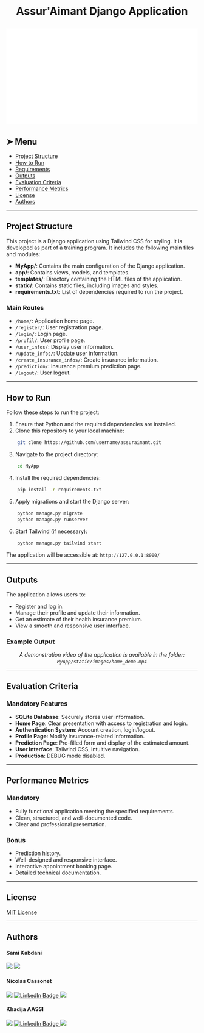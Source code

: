 # <p align="center">Assur'Aimant Django Application</p>
<p align="center">
    <img src="MyApp/static/images/logo.png" alt="Assur'Aimant Logo" width=auto>
</p>

## ➤ Menu

* [Project Structure](#project-structure)
* [How to Run](#how-to-run)
* [Requirements](#requirements)
* [Outputs](#outputs)
* [Evaluation Criteria](#evaluation-criteria)
* [Performance Metrics](#performance-metrics)
* [License](#license)
* [Authors](#authors)


---

## Project Structure

This project is a Django application using Tailwind CSS for styling. It is developed as part of a training program. It includes the following main files and modules:

- **MyApp/**: Contains the main configuration of the Django application.
- **app/**: Contains views, models, and templates.
- **templates/**: Directory containing the HTML files of the application.
- **static/**: Contains static files, including images and styles.
- **requirements.txt**: List of dependencies required to run the project.

### Main Routes

- `/home/`: Application home page.
- `/register/`: User registration page.
- `/login/`: Login page.
- `/profil/`: User profile page.
- `/user_infos/`: Display user information.
- `/update_infos/`: Update user information.
- `/create_insurance_infos/`: Create insurance information.
- `/prediction/`: Insurance premium prediction page.
- `/logout/`: User logout.

---

## How to Run

Follow these steps to run the project:

1. Ensure that Python and the required dependencies are installed.
2. Clone this repository to your local machine:

```bash
    git clone https://github.com/username/assuraimant.git
```
3. Navigate to the project directory:

```bash
    cd MyApp
```
4. Install the required dependencies:

```bash
    pip install -r requirements.txt
```
5. Apply migrations and start the Django server:

```bash
    python manage.py migrate
    python manage.py runserver
```
6. Start Tailwind (if necessary):

```bash
    python manage.py tailwind start
```

The application will be accessible at: `http://127.0.0.1:8000/`

---

## Outputs

The application allows users to:

- Register and log in.
- Manage their profile and update their information.
- Get an estimate of their health insurance premium.
- View a smooth and responsive user interface.

### Example Output

<p align="center"><i>A demonstration video of the application is available in the folder: <code>MyApp/static/images/home_demo.mp4</code></i></p>

---

## Evaluation Criteria

### Mandatory Features

- **SQLite Database**: Securely stores user information.
- **Home Page**: Clear presentation with access to registration and login.
- **Authentication System**: Account creation, login/logout.
- **Profile Page**: Modify insurance-related information.
- **Prediction Page**: Pre-filled form and display of the estimated amount.
- **User Interface**: Tailwind CSS, intuitive navigation.
- **Production**: DEBUG mode disabled.

---

## Performance Metrics

### Mandatory
- Fully functional application meeting the specified requirements.
- Clean, structured, and well-documented code.
- Clear and professional presentation.

### Bonus
- Prediction history.
- Well-designed and responsive interface.
- Interactive appointment booking page.
- Detailed technical documentation.

---

## License

[MIT License](LICENSE)

---

## Authors
<div>
<h4>Sami Kabdani </h4>
<a href = "mailto: samikabdani.pro@gmail.com"><img loading="lazy" src="https://img.shields.io/badge/Gmail-D14836?style=for-the-badge&logo=gmail&logoColor=white" target="_blank"></a>
<!-- <a href="  " target="_blank">
  <img loading="lazy" src="https://img.shields.io/badge/-LinkedIn-%230077B5?style=for-the-badge&logo=linkedin&logoColor=white" alt="LinkedIn Badge" /> -->
</a>  
<a href="https://github.com/Sami-Kbdn" target="_blank">
  <img loading="lazy" src="https://img.shields.io/badge/GitHub-181717?style=for-the-badge&logo=github&logoColor=white">
</a>
</div><div>
<h4>Nicolas Cassonet </h4>
<a href = "mailto: nicolas.cassonnet@wanadoo.fr"><img loading="lazy" src="https://img.shields.io/badge/Gmail-D14836?style=for-the-badge&logo=gmail&logoColor=white" target="_blank"></a>
<a href="https://www.linkedin.com/in/nicolas-cassonnet-98871716/" target="_blank">
  <img loading="lazy" src="https://img.shields.io/badge/-LinkedIn-%230077B5?style=for-the-badge&logo=linkedin&logoColor=white" alt="LinkedIn Badge" />
</a>  
<a href="https://github.com/NicoCasso" target="_blank">
  <img loading="lazy" src="https://img.shields.io/badge/GitHub-181717?style=for-the-badge&logo=github&logoColor=white">
</a>
</div>
<div>
<h4>Khadija AASSI </h4>
<a href = "mailto: aassikhadija@gmail.com"><img loading="lazy" src="https://img.shields.io/badge/Gmail-D14836?style=for-the-badge&logo=gmail&logoColor=white" target="_blank"></a>
<a href="https://www.linkedin.com/in/khadija-aassi" target="_blank">
  <img loading="lazy" src="https://img.shields.io/badge/-LinkedIn-%230077B5?style=for-the-badge&logo=linkedin&logoColor=white" alt="LinkedIn Badge" />
</a>  
<a href="https://github.com/khadaassi" target="_blank">
  <img loading="lazy" src="https://img.shields.io/badge/GitHub-181717?style=for-the-badge&logo=github&logoColor=white">
</a>
</div>
